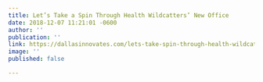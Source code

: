 ```yaml
---
title: Let’s Take a Spin Through Health Wildcatters’ New Office
date: 2018-12-07 11:21:01 -0600
author: ''
publication: ''
link: https://dallasinnovates.com/lets-take-spin-through-health-wildcatters-new-office/?_hsmi=2&_hsenc=p2ANqtz-8NBtuggsjC9nNFCa3zmnUOAbllZswwsYg9UE21CfH1zTtZ28AfHn5YKHPSj9c8xVjiD2XwnuoGSC_NsL-ibCvOiuJ9QvglmGbjD-yLJ9FSAi7tLK0
image: ''
published: false

---
```

